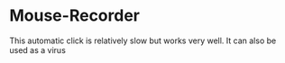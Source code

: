  # Mouse-Recorder

This automatic click is relatively slow but works very well. It can also be used as a virus
